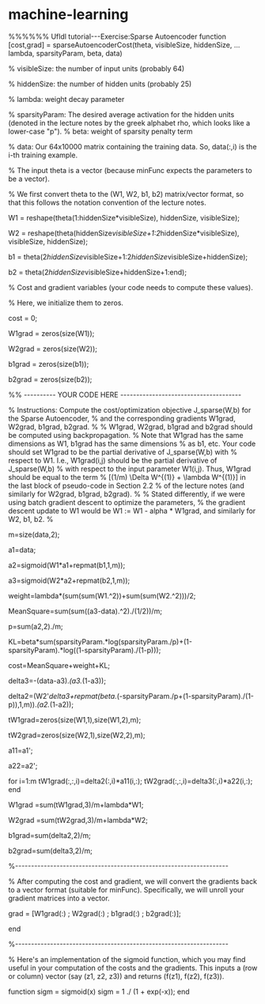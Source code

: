 # machine-learning
%%%%%% Ufldl tutorial---Exercise:Sparse Autoencoder
function [cost,grad] = sparseAutoencoderCost(theta, visibleSize, hiddenSize, ...
                                             lambda, sparsityParam, beta, data)

% visibleSize: the number of input units (probably 64)

% hiddenSize: the number of hidden units (probably 25) 

% lambda: weight decay parameter

% sparsityParam: The desired average activation for the hidden units (denoted in the lecture notes by the greek alphabet rho, which looks like a lower-case "p").
% beta: weight of sparsity penalty term

% data: Our 64x10000 matrix containing the training data.  So, data(:,i) is the i-th training example. 
  
% The input theta is a vector (because minFunc expects the parameters to be a vector). 

% We first convert theta to the (W1, W2, b1, b2) matrix/vector format, so that this follows the notation convention of the lecture notes. 

W1 = reshape(theta(1:hiddenSize*visibleSize), hiddenSize, visibleSize);

W2 = reshape(theta(hiddenSize*visibleSize+1:2*hiddenSize*visibleSize), visibleSize, hiddenSize);

b1 = theta(2*hiddenSize*visibleSize+1:2*hiddenSize*visibleSize+hiddenSize);

b2 = theta(2*hiddenSize*visibleSize+hiddenSize+1:end);

% Cost and gradient variables (your code needs to compute these values). 

% Here, we initialize them to zeros. 

cost = 0;

W1grad = zeros(size(W1)); 

W2grad = zeros(size(W2));

b1grad = zeros(size(b1)); 

b2grad = zeros(size(b2));

%% ---------- YOUR CODE HERE --------------------------------------

%  Instructions: Compute the cost/optimization objective J_sparse(W,b) for the Sparse Autoencoder,
%                and the corresponding gradients W1grad, W2grad, b1grad, b2grad.
%
% W1grad, W2grad, b1grad and b2grad should be computed using backpropagation.
% Note that W1grad has the same dimensions as W1, b1grad has the same dimensions
% as b1, etc.  Your code should set W1grad to be the partial derivative of J_sparse(W,b) with
% respect to W1.  I.e., W1grad(i,j) should be the partial derivative of J_sparse(W,b) 
% with respect to the input parameter W1(i,j).  Thus, W1grad should be equal to the term 
% [(1/m) \Delta W^{(1)} + \lambda W^{(1)}] in the last block of pseudo-code in Section 2.2 
% of the lecture notes (and similarly for W2grad, b1grad, b2grad).
% 
% Stated differently, if we were using batch gradient descent to optimize the parameters,
% the gradient descent update to W1 would be W1 := W1 - alpha * W1grad, and similarly for W2, b1, b2. 
% 

m=size(data,2);

a1=data;

a2=sigmoid(W1*a1+repmat(b1,1,m));

a3=sigmoid(W2*a2+repmat(b2,1,m));

weight=lambda*(sum(sum(W1.^2))+sum(sum(W2.^2)))/2;

MeanSquare=sum(sum((a3-data).^2)./(1/2))/m;

p=sum(a2,2)./m;

KL=beta*sum(sparsityParam.*log(sparsityParam./p)+(1-sparsityParam).*log((1-sparsityParam)./(1-p)));

cost=MeanSquare+weight+KL;

delta3=-(data-a3).*(a3.*(1-a3));

delta2=(W2'*delta3+repmat(beta.*(-sparsityParam./p+(1-sparsityParam)./(1-p)),1,m)).*(a2.*(1-a2));

tW1grad=zeros(size(W1,1),size(W1,2),m);

tW2grad=zeros(size(W2,1),size(W2,2),m);

a11=a1';

a22=a2';

for i=1:m
    tW1grad(:,:,i)=delta2(:,i)*a11(i,:);
    tW2grad(:,:,i)=delta3(:,i)*a22(i,:);
end

W1grad =sum(tW1grad,3)/m+lambda*W1;

W2grad =sum(tW2grad,3)/m+lambda*W2;

b1grad=sum(delta2,2)/m;

b2grad=sum(delta3,2)/m;

%-------------------------------------------------------------------

% After computing the cost and gradient, we will convert the gradients back to a vector format (suitable for minFunc).  Specifically, we will unroll your gradient matrices into a vector.

grad = [W1grad(:) ; W2grad(:) ; b1grad(:) ; b2grad(:)];

end

%-------------------------------------------------------------------

% Here's an implementation of the sigmoid function, which you may find useful in your computation of the costs and the gradients.  This inputs a (row or column) vector (say (z1, z2, z3)) and returns (f(z1), f(z2), f(z3)). 

function sigm = sigmoid(x)
    sigm = 1 ./ (1 + exp(-x));
end
